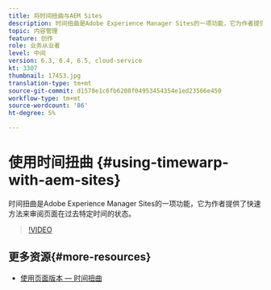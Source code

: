```yaml
---
title: 将时间扭曲与AEM Sites
description: 时间扭曲是Adobe Experience Manager Sites的一项功能，它为作者提供了快速方法来审阅页面在过去特定时间的状态。
topic: 内容管理
feature: 创作
role: 业务从业者
level: 中间
version: 6.3, 6.4, 6.5, cloud-service
kt: 3307
thumbnail: 17453.jpg
translation-type: tm+mt
source-git-commit: d1578e1c6fb6208f04953454354e1ed23566e450
workflow-type: tm+mt
source-wordcount: '86'
ht-degree: 5%

---
```



# 使用时间扭曲 {#using-timewarp-with-aem-sites}

时间扭曲是Adobe Experience Manager Sites的一项功能，它为作者提供了快速方法来审阅页面在过去特定时间的状态。

>[!VIDEO](https://video.tv.adobe.com/v/17453/?quality=12&learn=on)

## 更多资源{#more-resources}

* [使用页面版本 — 时间扭曲](https://experienceleague.adobe.com/docs/experience-manager-cloud-service/sites/authoring/features/page-versions.html)

